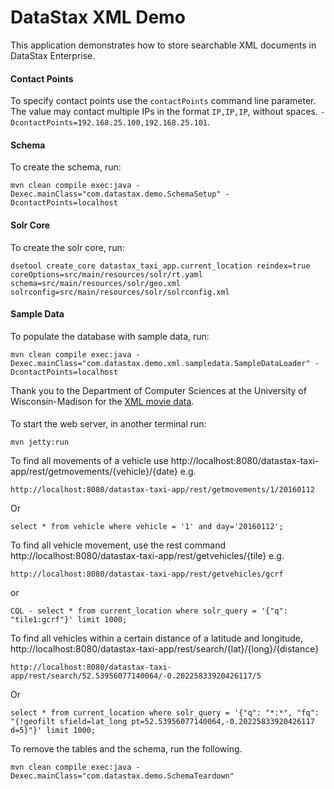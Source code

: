 # DataStax XML Demo

This application demonstrates how to store searchable XML documents in DataStax Enterprise.

#### Contact Points

To specify contact points use the `contactPoints` command line parameter. The value may contact multiple IPs in the format `IP,IP,IP`, without spaces. `-DcontactPoints=192.168.25.100,192.168.25.101`.

#### Schema

To create the schema, run:

	mvn clean compile exec:java -Dexec.mainClass="com.datastax.demo.SchemaSetup" -DcontactPoints=localhost

#### Solr Core

To create the solr core, run:

	dsetool create_core datastax_taxi_app.current_location reindex=true coreOptions=src/main/resources/solr/rt.yaml schema=src/main/resources/solr/geo.xml solrconfig=src/main/resources/solr/solrconfig.xml

#### Sample Data

To populate the database with sample data, run:

	mvn clean compile exec:java -Dexec.mainClass="com.datastax.demo.xml.sampledata.SampleDataLoader" -DcontactPoints=localhost

Thank you to the Department of Computer Sciences at the University of Wisconsin-Madison for the [XML movie data][niagara].

####

To start the web server, in another terminal run:

	mvn jetty:run

[niagara]: http://research.cs.wisc.edu/niagara/data.html "Niagara XML movie data"

	
To find all movements of a vehicle use http://localhost:8080/datastax-taxi-app/rest/getmovements/{vehicle}/{date} e.g.

	http://localhost:8080/datastax-taxi-app/rest/getmovements/1/20160112

Or

	select * from vehicle where vehicle = '1' and day='20160112';

To find all vehicle movement, use the rest command http://localhost:8080/datastax-taxi-app/rest/getvehicles/{tile} e.g.

	http://localhost:8080/datastax-taxi-app/rest/getvehicles/gcrf

or 

	CQL - select * from current_location where solr_query = '{"q": "tile1:gcrf"}' limit 1000;


To find all vehicles within a certain distance of a latitude and longitude, http://localhost:8080/datastax-taxi-app/rest/search/{lat}/{long}/{distance}

	http://localhost:8080/datastax-taxi-app/rest/search/52.53956077140064/-0.20225833920426117/5
	
Or

	select * from current_location where solr_query = '{"q": "*:*", "fq": "{!geofilt sfield=lat_long pt=52.53956077140064,-0.20225833920426117 d=5}"}' limit 1000;
 	
To remove the tables and the schema, run the following.

    mvn clean compile exec:java -Dexec.mainClass="com.datastax.demo.SchemaTeardown"
    
    
